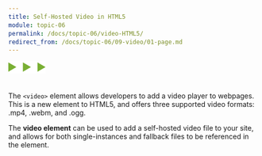 ```yaml
---
title: Self-Hosted Video in HTML5
module: topic-06
permalink: /docs/topic-06/video-HTML5/
redirect_from: /docs/topic-06/09-video/01-page.md
---
```


<img src="./../../../img/arrow-divider.svg" style="width: 75px; border: none; margin: 0px 0 20px 0" />

The `<video>` element allows developers to add a video player to webpages. This is a new element to HTML5, and offers three supported video formats: .mp4, .webm, and .ogg.

The **video element** can be used to add a self-hosted video file to your site, and allows for both single-instances and fallback files to be referenced in the element.
